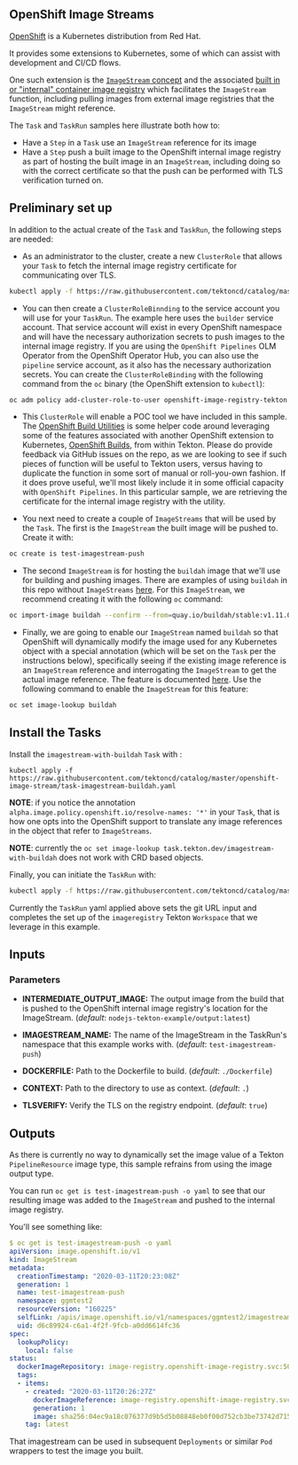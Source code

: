 ## OpenShift Image Streams

[OpenShift](http://www.openshift.com) is a Kubernetes distribution from Red Hat. 

It provides some extensions to Kubernetes, some of which can assist with development and CI/CD flows.

One such extension is the [`ImageStream` concept](https://docs.okd.io/latest/openshift_images/images-understand.html)
and the associated [built in or "internal" container image registry](https://docs.okd.io/latest/registry/architecture-component-imageregistry.html)
which facilitates the `ImageStream` function, including pulling images from external image registries that
the `ImageStream` might reference.

The `Task` and `TaskRun` samples here illustrate both how to:

- Have a `Step` in a `Task` use an `ImageStream` reference for its image
- Have a `Step` push a built image to the OpenShift internal image registry as part of hosting the built image in an `ImageStream`,
including doing so with the correct certificate so that the push can be performed with TLS verification turned on.

## Preliminary set up

In addition to the actual create of the `Task` and `TaskRun`, the following steps are needed:

- As an administrator to the cluster, create a new `ClusterRole` that allows your `Task` to fetch the internal image registry
certificate for communicating over TLS.

```bash
kubectl apply -f https://raw.githubusercontent.com/tektoncd/catalog/master/openshift-image-stream/role-image-registry-ca.yaml
```

- You can then create a `ClusterRoleBinnding` to the service account you will use for your `TaskRun`.  The example here
uses the `builder` service account.  That service account will exist in every OpenShift namespace and will have the 
necessary authorization secrets to push images to the internal image registry.  If you are using the `OpenShift Pipelines`
OLM Operator from the OpenShift Operator Hub, you can also use the `pipeline` service account, as it also has the necessary
authorization secrets.  You can create the `ClusterRoleBinding` with the following command from the `oc` binary (the 
OpenShift extension to `kubectl`):

```bash
oc adm policy add-cluster-role-to-user openshift-image-registry-tekton -z builder
```

- This `ClusterRole` will enable a POC tool we have included in this sample.  The [OpenShift Build Utilities](https://github.com/gabemontero/obu)
is some helper code around leveraging some of the features associated with another OpenShift extension to Kubernetes,
[OpenShift Builds](https://docs.okd.io/latest/builds/understanding-image-builds.html), from within Tekton.  Please do
provide feedback via GitHub issues on the repo, as we are looking to see if such pieces of function will be useful
to Tekton users, versus having to duplicate the function in some sort of manual or roll-you-own fashion.  If it does
prove useful, we'll most likely include it in some official capacity with `OpenShift Pipelines`.  In this particular sample, we 
are retrieving the certificate for the internal image registry with the utility. 

- You next need to create a couple of `ImageStreams` that will be used by the `Task`.  The first is the `ImageStream` 
the built image will be pushed to.  Create it with:

```bash
oc create is test-imagestream-push
```

- The second `ImageStream` is for hosting the `buildah` image that we'll use for building and pushing images.  There 
are examples of using `buildah` in this repo without `ImageStreams` [here](https://github.com/tektoncd/catalog/tree/master/buildah).
For this `ImageStream`, we recommend creating it with the following `oc` command:

```bash
oc import-image buildah --confirm --from=quay.io/buildah/stable:v1.11.0
```

- Finally, we are going to enable our `ImageStream` named `buildah` so that OpenShift will dynamically modify the image
used for any Kubernetes object with a special annotation (which will be set on the `Task` per the instructions below),
specifically seeing if the existing image reference is an `ImageStream` reference and interrogating the `ImageStream` to
get the actual image reference.  The feature is documented [here](https://docs.okd.io/3.11/dev_guide/managing_images.html#using-is-with-k8s).
Use the following command to enable the `ImageStream` for this feature:

```bash
oc set image-lookup buildah
```

## Install the Tasks

Install the `imagestream-with-buildah` `Task` with :
```
kubectl apply -f https://raw.githubusercontent.com/tektoncd/catalog/master/openshift-image-stream/task-imagestream-buildah.yaml
```

**NOTE**:  if you notice the annotation `alpha.image.policy.openshift.io/resolve-names: '*'` in your `Task`, that is how
one opts into the OpenShift support to translate any image references in the object that refer to `ImageStreams`. 

**NOTE**:  currently the `oc set image-lookup task.tekton.dev/imagestream-with-buildah` does not work with CRD based objects.

Finally, you can initiate the `TaskRun` with:

```bash
kubectl apply -f https://raw.githubusercontent.com/tektoncd/catalog/master/openshift-image-stream/taskrun-imagestream-buildah.yaml
```

Currently the `TaskRun` yaml applied above sets the git URL input and completes the set up of the `imageregistry`
Tekton `Workspace` that we leverage in this example.

## Inputs

### Parameters

* **INTERMEDIATE_OUTPUT_IMAGE:** The output image from the build that is pushed to the OpenShift internal image registry's location for the ImageStream. (_default_: `nodejs-tekton-example/output:latest`)

* **IMAGESTREAM_NAME:** The name of the ImageStream in the TaskRun's namespace that this example works with. (_default_: `test-imagestream-push`)

* **DOCKERFILE:**  Path to the Dockerfile to build. (_default_: `./Dockerfile`)

* **CONTEXT:**  Path to the directory to use as context. (_default_: `.`)

* **TLSVERIFY:**  Verify the TLS on the registry endpoint. (_default_: `true`)


## Outputs

As there is currently no way to dynamically set the image value of a Tekton `PipelineResource` image type, this
sample refrains from using the image output type.

You can run `oc get is test-imagestream-push -o yaml` to see that our resulting image was added to the `ImageStream`
and pushed to the internal image registry.

You'll see something like:

```yaml
$ oc get is test-imagestream-push -o yaml
apiVersion: image.openshift.io/v1
kind: ImageStream
metadata:
  creationTimestamp: "2020-03-11T20:23:08Z"
  generation: 1
  name: test-imagestream-push
  namespace: ggmtest2
  resourceVersion: "160225"
  selfLink: /apis/image.openshift.io/v1/namespaces/ggmtest2/imagestreams/test-imagestream-push
  uid: d6c89924-c6a1-4f2f-9fcb-a0dd6614fc36
spec:
  lookupPolicy:
    local: false
status:
  dockerImageRepository: image-registry.openshift-image-registry.svc:5000/ggmtest2/test-imagestream-push
  tags:
  - items:
    - created: "2020-03-11T20:26:27Z"
      dockerImageReference: image-registry.openshift-image-registry.svc:5000/ggmtest2/test-imagestream-push@sha256:04ec9a18c076377d9b5d5b08848eb0f00d752cb3be73742d7159ed09fc5e8118
      generation: 1
      image: sha256:04ec9a18c076377d9b5d5b08848eb0f00d752cb3be73742d7159ed09fc5e8118
    tag: latest
```

That imagestream can be used in subsequent `Deployments` or similar `Pod` wrappers to test the image you built.